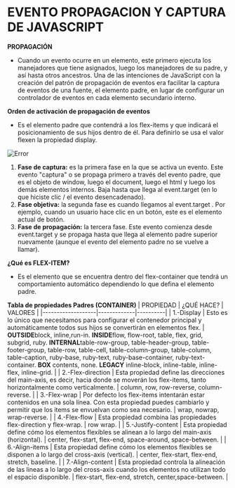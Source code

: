 # **EVENTO PROPAGACION Y CAPTURA DE JAVASCRIPT**

**PROPAGACIÓN**
* Cuando un evento ocurre en un elemento, este primero ejecuta los manejadores que tiene asignados, luego los manejadores de su padre, y así hasta otros ancestros.
Una de las intenciones de JavaScript con la creación del patrón de propagación de eventos era facilitar la captura de eventos de una fuente, el elemento padre, en lugar de configurar un controlador de eventos en cada elemento secundario interno.

**Orden de activación de propagación de eventos**
* Es el elemento padre que contendrá a los flex-items y que indicará el posicionamiento de sus hijos dentro de él. Para definirlo se usa el valor flexen la propiedad display.

![Error](https://ehsankorhani.com/images/js-event-capture-bubble.png)

1. **Fase de captura:** es la primera fase en la que se activa un evento. Este evento "captura" o se propaga primero a través del evento padre, que es el objeto de window, luego el document, luego el html y luego los demás elementos internos. Baja hasta que llega al event.target (en lo que hiciste clic / el evento desencadenado).
2. **Fase objetiva:** la segunda fase es cuando llegamos al event.target . Por ejemplo, cuando un usuario hace clic en un botón, este es el elemento actual de botón.
3. **Fase de propagación:** la tercera fase. Este evento comienza desde event.target y se propaga hasta que llega al elemento padre superior nuevamente (aunque el evento del elemento padre no se vuelve a llamar).

**¿Qué es FLEX-ITEM?**
* Es el elemento que se encuentra dentro del flex-container que tendrá un comportamiento automático dependiendo lo que defina el elemento padre.

**Tabla de propiedades Padres (CONTAINER)**
|     PROPIEDAD     |  ¿QUÉ HACE? | VALORES  |
|-------------------|-------------|----------|
|    1.-Display       |  Esto es lo único que necesitamos para configurar el contenedor principal y automáticamente todos sus hijos se convertirán en elementos flex.           | **OUTSIDE**block, inline,run-in.   **INSIDE**flow, flow-root, table, flex, grid, subgrid, ruby.     **INTERNAL**table-row-group, table-header-group, table-footer-group, table-row, table-cell, table-column-group, table-column, table-caption, ruby-base, ruby-text, ruby-base-container, ruby-text-container.    **BOX** contents, none.     **LEGACY** inline-block, inline-table, inline-flex, inline-grid.            |
|  2.-Flex-direction   |  Esta propiedad define las direcciones del main-axis, es decir, hacia donde se moverán los flex-items, tanto horizontalmente como verticalmente.           |  column, row, row-reverse, column-reverse.        |
|    3.-Flex-wrap      |  Por defecto los flex-items intentarán estar contenidos en una sola línea. Con esta propiedad puedes cambiarlo y permitir que los items se envuelvan como sea necesario.           | wrap, nowrap, wrap-reverse.         |
|    4.-Flex-flow      |  Esta propiedad combina las propiedades flex-direction y flex-wrap.           | row wrap.         |
|  5.-Justify-content  |  Esta propiedad define cómo los elementos flexibles se alinean a lo largo del main-axis (horizontal).           |  center, flex-start, flex-end, space-around, space-between.         |
|    6.-Align-items    |  Esta propiedad define cómo los elementos flexibles se disponen a lo largo del cross-axis (vertical).           | center, flex-start, flex-end, stretch, baseline.            |
|   7.-Align-content   |  Esta propiedad controla la alineación de las lineas a lo largo del cross-axis cuando los elementos no utilizan todo el espacio disponible.           | flex-start, flex-end, stretch, center,space-between.          |